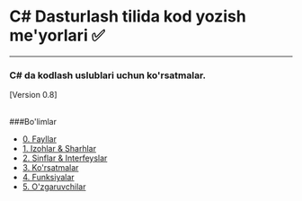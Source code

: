 # C# Dasturlash tilida kod yozish me'yorlari ✅
<hr>

### C# da kodlash uslublari uchun ko'rsatmalar.

[Version 0.8]

<br/>
###Bo'limlar

- [0. Fayllar](0.%20Files.md)
- [1. Izohlar & Sharhlar](1.%20Comments%20and%20Documentation.md)
- [2. Sinflar & Interfeyslar](2.%20Classes%20and%20Interfaces.md)
- [3. Ko'rsatmalar](3.%20Directives.md)
- [4. Funksiyalar](4.%20Methods.md)
- [5. O'zgaruvchilar](5.%20Variables.md)
<!-- - Solution Organization -->

